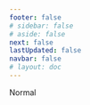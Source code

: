```yaml
---
footer: false
# sidebar: false
# aside: false
next: false
lastUpdated: false
navbar: false
# layout: doc
---
```


<script setup>
const chatPrompts = [
  // వ్యాపార సేవలు (మొదటి బ్లాక్)
  { id: "1", text: "UAE లో కంపెనీ రిజిస్ట్రేషన్", category: "business" },
  { id: "2", text: "Mainland కంపెనీ సెటప్", category: "business" },
  { id: "3", text: "Free zone కంపెనీ రిజిస్ట్రేషన్", category: "business" },
  { id: "4", text: "Offshore కంపెనీ ఏర్పాటు", category: "business" },
  { id: "5", text: "UAE ఫ్రీలాన్స్ వీసా", category: "business" },
  { id: "6", text: "Dubai బిజినెస్ లైసెన్స్", category: "business" },
  { id: "7", text: "UAE ట్రేడ్ లైసెన్స్ అవసరాలు", category: "business" },
  { id: "23", text: "UAE బిజినెస్ సెటప్", category: "business" },
  { id: "24", text: "Dubai free zones", category: "business" },
  { id: "25", text: "UAE కంపెనీ రిజిస్ట్రేషన్", category: "business" },
  { id: "26", text: "UAE ఫ్రీలాన్స్ వీసా", category: "business" },
  
  // వీసా మరియు వలస
  { id: "8", text: "UAE Golden Visa దరఖాస్తు", category: "visa" },
  { id: "9", text: "UAE ఉద్యోగ వీసా", category: "visa" },
  { id: "10", text: "UAE లో కుటుంబ వీసా స్పాన్సర్‌షిప్", category: "visa" },
  { id: "11", text: "వీసా మెడికల్ టెస్ట్ అవసరాలు", category: "visa" },
  { id: "12", text: "UAE రెసిడెన్సీ వీసా ప్రక్రియ", category: "visa" },
  { id: "27", text: "UAE వీసా అవసరాలు", category: "visa" },
  
  // చట్టపరమైన మరియు పత్రాలు
  { id: "13", text: "Emirates ID దరఖాస్తు", category: "legal" },
  { id: "14", text: "UAE డాక్యుమెంట్ అటెస్టేషన్", category: "legal" },
  { id: "15", text: "UAE లో పవర్ ఆఫ్ అటార్నీ", category: "legal" },
  { id: "16", text: "UAE వ్యాపార ఒప్పందం సమీక్ష", category: "legal" },
  { id: "40", text: "Emirates ID పునరుద్ధరణ", category: "legal" },
  
  // ఆర్థిక సేవలు
  { id: "17", text: "UAE కార్పొరేట్ బ్యాంక్ ఖాతా", category: "finance" },
  { id: "18", text: "UAE పన్ను రిజిస్ట్రేషన్ (VAT)", category: "finance" },
  { id: "19", text: "UAE లో అకౌంటింగ్ సేవలు", category: "finance" },
  { id: "20", text: "UAE Economic Substance Regulations", category: "finance" },
  { id: "41", text: "UAE బ్యాంకింగ్ సేవలు", category: "finance" },
  
  // రియల్ ఎస్టేట్ మరియు సేవలు
  { id: "21", text: "UAE ప్రాపర్టీ పెట్టుబడి", category: "property" },
  { id: "22", text: "Dubai కార్యాలయ స్థల అద్దె", category: "property" },

  // ఆరోగ్య సంరక్షణ
  { id: "47", text: "UAE ఆరోగ్య బీమా", category: "healthcare" },
  { id: "48", text: "Dubai లో ఉత్తమ ఆసుపత్రులు", category: "healthcare" },
  { id: "49", text: "UAE మెడికల్ చెకప్", category: "healthcare" },
  
  // పర్యాటక మరియు వినోద కార్యక్రమాలు (చివరలో)
  { id: "28", text: "Dubai పర్యాటక ఆకర్షణలు", category: "travel" },
  { id: "29", text: "Expo City Dubai", category: "attractions" },
  { id: "30", text: "Dubai Frame టికెట్లు", category: "attractions" },
  { id: "31", text: "Burj Khalifa టికెట్లు", category: "attractions" },
  { id: "32", text: "Museum of the Future", category: "attractions" },
  { id: "33", text: "Abu Dhabi Louvre", category: "attractions" },
  { id: "34", text: "Ferrari World Abu Dhabi", category: "attractions" },
  { id: "35", text: "Dubai Mall షాపింగ్", category: "shopping" },
]
</script>

<AIChat :prompts="chatPrompts" />

<userStyle>Normal</userStyle>